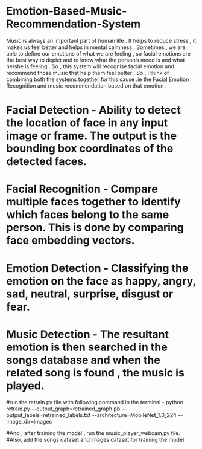 # Emotion-Based-Music-Recommendation-System
Music is always an important part of human life . It helps to reduce stress , it makes us feel better and helps in mental calmness . Sometimes , we are able to define our emotions of what we are feeling , so facial emotions are the best way to depict and to know what the person’s mood is and what he/she is feeling . So , this system will recognise facial emotion and recommend those music that help them feel better . So , i think of combining both the systems together for this cause .ie the Facial Emotion Recognition and music recommendation based on that emotion .

# Facial Detection   - Ability to detect the location of face in any input image or frame. The output is the bounding box coordinates of the detected faces.
# Facial Recognition - Compare multiple faces together to identify which faces belong to the same person. This is done by comparing face embedding vectors.
# Emotion Detection  - Classifying the emotion on the face as happy, angry, sad, neutral, surprise, disgust or fear.
# Music Detection    - The resultant emotion is then searched in the songs database and when the related song is found , the music is played.

#run the retrain.py file with following command in the terminal - 
python retrain.py --output_graph=retrained_graph.pb --output_labels=retrained_labels.txt --architecture=MobileNet_1.0_224 --image_dir=images

#And , after training the model , run the music_player_webcam.py file.
#Also, add the songs dataset and images dataset for training the model.
